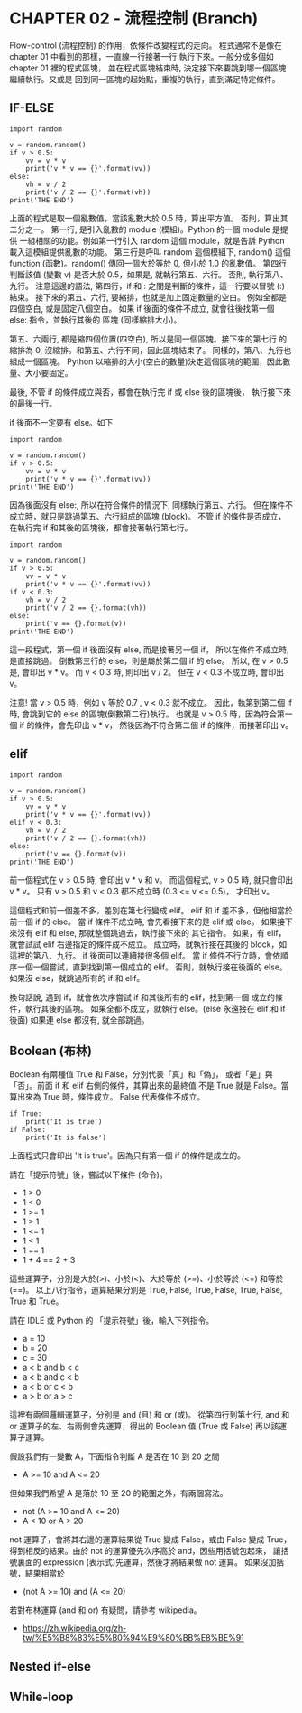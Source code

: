 # CHAPTER 02 - 流程控制 (Branch)

Flow-control (流程控制) 的作用，依條件改變程式的走向。
程式通常不是像在 chapter 01 中看到的那樣，一直線一行接著一行
執行下來。一般分成多個如 chapter 01 裡的程式區塊，
並在程式區塊結束時, 決定接下來要跳到哪一個區塊繼續執行。又或是
回到同一區塊的起始點，重複的執行，直到滿足特定條件。

## IF-ELSE

    import random
    
    v = random.random()
    if v > 0.5:
        vv = v * v
        print('v * v == {}'.format(vv))
    else:
        vh = v / 2
        print('v / 2 == {}'.format(vh))
    print('THE END')

上面的程式是取一個亂數值，當該亂數大於 0.5 時，算出平方值。
否則，算出其二分之一。
第一行, 是引入亂數的 module (模組)。Python 的一個 module 是提供
一組相關的功能。例如第一行引入 random 這個 module，就是告訴 Python
載入這模組提供亂數的功能。
第三行是呼叫 random 這個模組下, random() 這個 function (函數)。random()
傳回一個大於等於 0, 但小於 1.0 的亂數值。
第四行判斷該值 (變數 v) 是否大於 0.5，如果是, 就執行第五、六行。
否則, 執行第八、九行。
注意這邊的語法, 第四行，if 和 : 之間是判斷的條件，這一行要以冒號 (:) 結束。
接下來的第五、六行, 要縮排，也就是加上固定數量的空白。
例如全都是四個空白, 或是固定八個空白。
如果 if 後面的條件不成立, 就會往後找第一個 else: 指令，並執行其後的
區塊 (同樣縮排大小)。

第五、六兩行, 都是縮四個位置(四空白), 所以是同一個區塊。接下來的第七行
的縮排為 0, 沒縮排。和第五、六行不同，因此區塊結束了。
同樣的，第八、九行也組成一個區塊。
Python 以縮排的大小(空白的數量)決定這個區塊的範圍，因此數量、大小要固定。

最後, 不管 if 的條件成立與否，都會在執行完 if 或 else 後的區塊後，
執行接下來的最後一行。

if 後面不一定要有 else。如下

    import random
    
    v = random.random()
    if v > 0.5:
        vv = v * v
        print('v * v == {}'.format(vv))
    print('THE END')

因為後面沒有 else:, 所以在符合條件的情況下, 同樣執行第五、六行。
但在條件不成立時，就只是跳過第五、六行組成的區塊 (block)。
不管 if 的條件是否成立，在執行完 if 和其後的區塊後，都會接著執行第七行。

    import random
    
    v = random.random()
    if v > 0.5:
        vv = v * v
        print('v * v == {}'.format(vv))
    if v < 0.3:
        vh = v / 2
        print('v / 2 == {}.format(vh))
    else:
        print('v == {}.format(v))
    print('THE END')

這一段程式，第一個 if 後面沒有 else, 而是接著另一個 if，
所以在條件不成立時, 是直接跳過。
倒數第三行的 else，則是屬於第二個 if 的 else。
所以, 在 v > 0.5 是, 會印出 v * v。
而 v < 0.3 時, 則印出 v / 2。
但在 v < 0.3 不成立時, 會印出 v。

注意! 當 v > 0.5 時，例如 v 等於 0.7 , v < 0.3 就不成立。
因此，執第到第二個 if 時, 會跳到它的 else 的區塊(倒數第二行)執行。
也就是 v > 0.5 時，因為符合第一個 if 的條件，會先印出 v * v，
然後因為不符合第二個 if 的條件，而接著印出 v。

## elif

    import random

    v = random.random()
    if v > 0.5:
        vv = v * v
        print('v * v == {}'.format(vv))
    elif v < 0.3:
        vh = v / 2
        print('v / 2 == {}.format(vh))
    else:
        print('v == {}.format(v))
    print('THE END')

前一個程式在 v > 0.5 時, 會印出 v * v 和 v。
而這個程式, v > 0.5 時, 就只會印出 v * v。
只有 v > 0.5 和 v < 0.3 都不成立時 (0.3 <= v <= 0.5)，
才印出 v。

這個程式和前一個差不多，差別在第七行變成 elif。
elif 和 if 差不多，但他相當於前一個 if 的 else。
當 if 條件不成立時, 會先看接下來的是 elif 或 else。
如果接下來沒有 elif 和 else, 那就整個跳過去，執行接下來的
其它指令。
如果，有 elif，就會試試 elif 右邊指定的條件成不成立。
成立時，就執行接在其後的 block，如這裡的第八、九行。
if 後面可以連續接很多個 elif。
當 if 條件不行立時，會依順序一個一個嘗試，直到找到第一個成立的
elif。
否則，就執行接在後面的 else。
如果沒 else，就跳過所有的 if 和 elif。

換句話說, 遇到 if，就會依次序嘗試 if 和其後所有的 elif，找到第一個
成立的條件，執行其後的區塊。
如果全都不成立，就執行 else。(else 永遠接在 elif 和 if 後面)
如果連 else 都沒有, 就全部跳過。

## Boolean (布林)

Boolean 有兩種值 True 和 False，分別代表「真」和「偽」，
或者「是」與「否」。前面 if 和 elif 右側的條件，其算出來的最終值
不是 True 就是 False。當算出來為 True 時，條件成立。
False 代表條件不成立。

    if True:
        print('It is true')
    if False:
        print('It is false')

上面程式只會印出 'It is true'。因為只有第一個 if 的條件是成立的。

請在「提示符號」後，嘗試以下條件 (命令)。

 - 1 > 0
 - 1 < 0
 - 1 >= 1
 - 1 > 1
 - 1 <= 1
 - 1 < 1
 - 1 == 1
 - 1 + 4 == 2 + 3

這些運算子，分別是大於(>)、小於(<)、大於等於 (>=)、小於等於 (<=) 和等於 (==)。
以上八行指令，運算結果分別是 True, False, True, False, True, False,
True 和 True。

請在 IDLE 或 Python 的 「提示符號」後，輸入下列指令。

 - a = 10
 - b = 20
 - c = 30
 - a < b and b < c
 - a < b and c < b
 - a < b or c < b
 - a > b or a > c

這裡有兩個邏輯運算子，分別是 and (且) 和 or (或)。
從第四行到第七行, and 和 or 運算子的左、右兩側會先運算，得出的 Boolean 值
(True 或 False) 再以該運算子運算。

假設我們有一變數 A，下面指令判斷 A 是否在 10 到 20 之間

 - A >= 10 and A <= 20

但如果我們希望 A 是落於 10 至 20 的範圍之外，有兩個寫法。

 - not (A >= 10 and A <= 20)
 - A < 10 or A > 20

not 運算子，會將其右邊的運算結果從 True 變成 False，或由 False 變成 True，
得到相反的結果。由於 not 的運算優先次序高於 and，因些用括號包起來，
讓括號裏面的 expression (表示式)先運算，然後才將結果做 not 運算。
如果沒加括號，結果相當於

 - (not A >= 10) and (A <= 20)

若對布林運算 (and 和 or) 有疑問，請參考 wikipedia。

 - https://zh.wikipedia.org/zh-tw/%E5%B8%83%E5%B0%94%E9%80%BB%E8%BE%91

## Nested if-else

## While-loop
